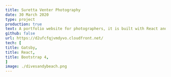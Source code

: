 ```yaml
---
title: Suretta Venter Photography
date: 30 March 2020
type: project
production: true
text: A portfolio website for photographers, it is built with React and Gatsby. It features React photo gallery, it is styled with Bootstrap 4. The site is hosted on an AWS S3 bucket with a CD pipeline controlled with AWS Pipeline.
github: false
url: https://d2ufcfqjvmdyvo.cloudfront.net/
tech: [
title: Gatsby,
title: React,
title: Bootstrap 4,
]
image: ./divesandybeach.png
---
```

